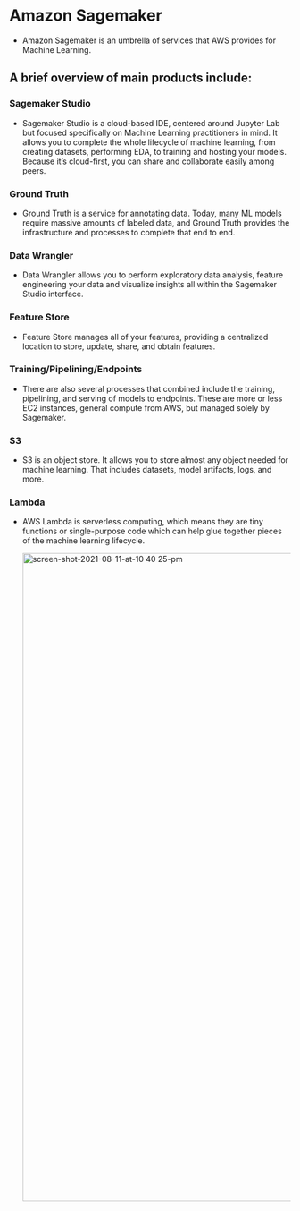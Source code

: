 # Amazon Sagemaker
- Amazon Sagemaker is an umbrella of services that AWS provides for Machine Learning.

## A brief overview of main products include:
### Sagemaker Studio
- Sagemaker Studio is a cloud-based IDE, centered around Jupyter Lab but focused specifically on Machine Learning practitioners in mind. It allows you to complete the whole lifecycle of machine learning, from creating datasets, performing EDA, to training and hosting your models. Because it’s cloud-first, you can share and collaborate easily among peers.
### Ground Truth
- Ground Truth is a service for annotating data. Today, many ML models require massive amounts of labeled data, and Ground Truth provides the infrastructure and processes to complete that end to end.
### Data Wrangler
- Data Wrangler allows you to perform exploratory data analysis, feature engineering your data and visualize insights all within the Sagemaker Studio interface.
### Feature Store
- Feature Store manages all of your features, providing a centralized location to store, update, share, and obtain features.
### Training/Pipelining/Endpoints
- There are also several processes that combined include the training, pipelining, and serving of models to endpoints. These are more or less EC2 instances, general compute from AWS, but managed solely by Sagemaker.
### S3
- S3 is an object store. It allows you to store almost any object needed for machine learning. That includes datasets, model artifacts, logs, and more.
### Lambda
- AWS Lambda is serverless computing, which means they are tiny functions or single-purpose code which can help glue together pieces of the machine learning lifecycle.

  <img width="1159" alt="screen-shot-2021-08-11-at-10 40 25-pm" src="https://github.com/Ragdha-Elgaidi/Machine-Learning-Fundamentals/assets/76912120/5b0c6dad-0245-452c-8797-2ceb1a2d3730">
